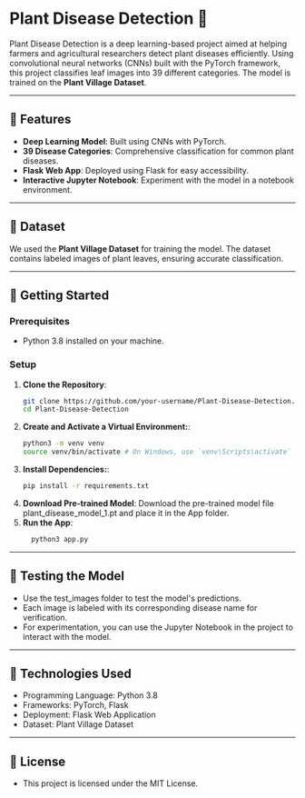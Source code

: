 # Plant Disease Detection 🌱

Plant Disease Detection is a deep learning-based project aimed at helping farmers and agricultural researchers detect plant diseases efficiently. Using convolutional neural networks (CNNs) built with the PyTorch framework, this project classifies leaf images into 39 different categories. The model is trained on the **Plant Village Dataset**.

---

## 🌟 Features
- **Deep Learning Model**: Built using CNNs with PyTorch.
- **39 Disease Categories**: Comprehensive classification for common plant diseases.
- **Flask Web App**: Deployed using Flask for easy accessibility.
- **Interactive Jupyter Notebook**: Experiment with the model in a notebook environment.

---

## 📂 Dataset
We used the **Plant Village Dataset** for training the model. The dataset contains labeled images of plant leaves, ensuring accurate classification.

---

## 🚀 Getting Started

### Prerequisites
- Python 3.8 installed on your machine.

### Setup
1. **Clone the Repository**:
   ```bash
   git clone https://github.com/your-username/Plant-Disease-Detection.git
   cd Plant-Disease-Detection
2. **Create and Activate a Virtual Environment:**:
    ```bash
   python3 -m venv venv
   source venv/bin/activate # On Windows, use `venv\Scripts\activate`
3. **Install Dependencies:**:
    ```bash
   pip install -r requirements.txt
4. **Download Pre-trained Model**: Download the pre-trained model file plant_disease_model_1.pt and place it in the App folder.
5. **Run the App**:
   ```bash
     python3 app.py

---

## 🧪 Testing the Model
- Use the test_images folder to test the model's predictions.
- Each image is labeled with its corresponding disease name for verification.
- For experimentation, you can use the Jupyter Notebook in the project to interact with the model.

---

## 🔧 Technologies Used
- Programming Language: Python 3.8
- Frameworks: PyTorch, Flask
- Deployment: Flask Web Application
- Dataset: Plant Village Dataset

---

## 📜 License
- This project is licensed under the MIT License.

